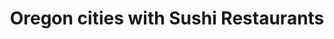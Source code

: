 ---
layout: state
title: Oregon cities with Sushi Restaurants
permalink: /oregon/
stateAbbr: OR
stateName: Oregon
place_type: Sushi Restaurant
---